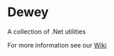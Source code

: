 # Dewey  

A collection of .Net utilities

For more information see our [Wiki](https://github.com/axial/dewey/wiki)

